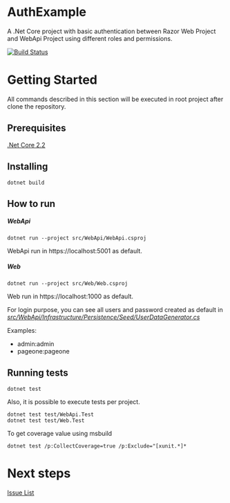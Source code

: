 # AuthExample
A .Net Core project with basic authentication between Razor Web Project and WebApi Project using different roles and permissions.

[![Build Status](https://travis-ci.org/Leanwit/AuthExample.svg?branch=master)](https://travis-ci.org/Leanwit/AuthExample)

# Getting Started
All commands described in this section will be executed in root project after clone the repository.
## Prerequisites
[.Net Core 2.2](https://dotnet.microsoft.com/download)

## Installing
```
dotnet build
```

## How to run
##### WebApi
```
dotnet run --project src/WebApi/WebApi.csproj
```
WebApi run in https://localhost:5001 as default.

##### Web
```
dotnet run --project src/Web/Web.csproj
```
Web run in https://localhost:1000 as default.

For login purpose, you can see all users and password created as default in [_src/WebApi/Infrastructure/Persistence/Seed/UserDataGenerator.cs_](https://github.com/Leanwit/AuthExample/blob/master/src/WebApi/Infrastructure/Persistence/Seed/UserDataGenerator.cs)

Examples:
* admin:admin
* pageone:pageone

## Running tests
```
dotnet test
```
Also, it is possible to execute tests per project.
```
dotnet test test/WebApi.Test
dotnet test test/Web.Test
```

To get coverage value using msbuild
```
dotnet test /p:CollectCoverage=true /p:Exclude="[xunit.*]*
```

# Next steps
[Issue List](https://github.com/Leanwit/AuthExample/issues)